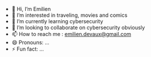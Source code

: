 - 👋 Hi, I’m Emilien
- 👀 I’m interested in traveling, movies and comics
- 🌱 I’m currently learning cybersecurity
- 💞️ I’m looking to collaborate on cybersecurity obviously
- 📫 How to reach me : emilien.devaux@gmail.com
- 😄 Pronouns: ...
- ⚡ Fun fact: ...

<!---
milhaze/milhaze is a ✨ special ✨ repository because its `README.md` (this file) appears on your GitHub profile.
You can click the Preview link to take a look at your changes.
--->
